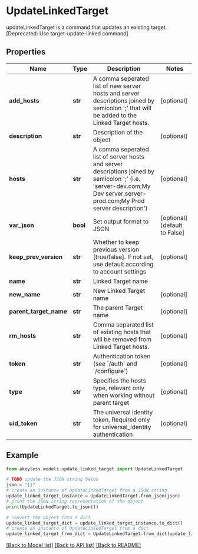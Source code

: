 # UpdateLinkedTarget

updateLinkedTarget is a command that updates an existing target. [Deprecated: Use target-update-linked command]

## Properties

Name | Type | Description | Notes
------------ | ------------- | ------------- | -------------
**add_hosts** | **str** | A comma seperated list of new server hosts and server descriptions joined by semicolon &#39;;&#39; that will be added to the Linked Target hosts. | [optional] 
**description** | **str** | Description of the object | [optional] 
**hosts** | **str** | A comma seperated list of server hosts and server descriptions joined by semicolon &#39;;&#39; (i.e. &#39;server-dev.com;My Dev server,server-prod.com;My Prod server description&#39;) | [optional] 
**var_json** | **bool** | Set output format to JSON | [optional] [default to False]
**keep_prev_version** | **str** | Whether to keep previous version [true/false]. If not set, use default according to account settings | [optional] 
**name** | **str** | Linked Target name | 
**new_name** | **str** | New Linked Target name | [optional] 
**parent_target_name** | **str** | The parent Target name | [optional] 
**rm_hosts** | **str** | Comma separated list of existing hosts that will be removed from Linked Target hosts. | [optional] 
**token** | **str** | Authentication token (see &#x60;/auth&#x60; and &#x60;/configure&#x60;) | [optional] 
**type** | **str** | Specifies the hosts type, relevant only when working without parent target | [optional] 
**uid_token** | **str** | The universal identity token, Required only for universal_identity authentication | [optional] 

## Example

```python
from akeyless.models.update_linked_target import UpdateLinkedTarget

# TODO update the JSON string below
json = "{}"
# create an instance of UpdateLinkedTarget from a JSON string
update_linked_target_instance = UpdateLinkedTarget.from_json(json)
# print the JSON string representation of the object
print(UpdateLinkedTarget.to_json())

# convert the object into a dict
update_linked_target_dict = update_linked_target_instance.to_dict()
# create an instance of UpdateLinkedTarget from a dict
update_linked_target_from_dict = UpdateLinkedTarget.from_dict(update_linked_target_dict)
```
[[Back to Model list]](../README.md#documentation-for-models) [[Back to API list]](../README.md#documentation-for-api-endpoints) [[Back to README]](../README.md)


